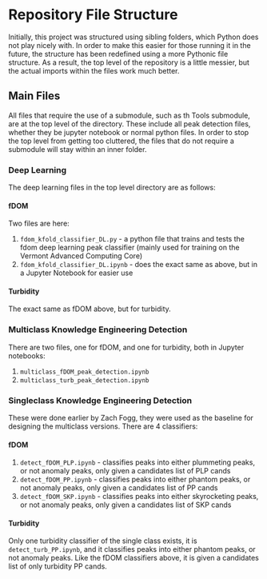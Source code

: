 # Repository File Structure

Initially, this project was structured using sibling folders, which Python does not play nicely with. In order to make this easier for those running it in the future, the structure has been redefined using a more Pythonic file structure. As a result, the top level of the repository is a little messier, but the actual imports within the files work much better.

## Main Files

All files that require the use of a submodule, such as th Tools submodule, are at the top level of the directory. These include all peak detection files, whether they be jupyter notebook or normal python files. In order to stop the top level from getting too cluttered, the files that do not require a submodule will stay within an inner folder.

### Deep Learning

The deep learning files in the top level directory are as follows:

#### fDOM

Two files are here:

1. `fdom_kfold_classifier_DL.py` - a python file that trains and tests the fdom deep learning peak classifier (mainly used for training on the Vermont Advanced Computing Core)
2. `fdom_kfold_classifier_DL.ipynb` - does the exact same as above, but in a Jupyter Notebook for easier use

#### Turbidity

The exact same as fDOM above, but for turbidity.

### Multiclass Knowledge Engineering Detection

There are two files, one for fDOM, and one for turbidity, both in Jupyter notebooks:

1. `multiclass_fDOM_peak_detection.ipynb`
2. `multiclass_turb_peak_detection.ipynb`

### Singleclass Knowledge Engineering Detection

These were done earlier by Zach Fogg, they were used as the baseline for designing the multiclass versions. There are 4 classifiers:

#### fDOM

1. `detect_fDOM_PLP.ipynb` - classifies peaks into either plummeting peaks, or not anomaly peaks, only given a candidates list of PLP cands
2. `detect_fDOM_PP.ipynb` - classifies peaks into either phantom peaks, or not anomaly peaks, only given a candidates list of PP cands
3. `detect_fDOM_SKP.ipynb` - classifies peaks into either skyrocketing peaks, or not anomaly peaks, only given a candidates list of SKP cands

#### Turbidity

Only one turbidity classifier of the single class exists, it is `detect_turb_PP.ipynb`, and it classifies peaks into either phantom peaks, or not anomaly peaks. Like the fDOM classifiers above, it is given a candidates list of only turbidity PP cands.
